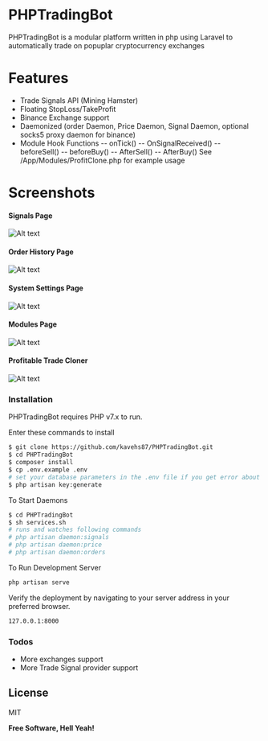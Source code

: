 # PHPTradingBot


PHPTradingBot is a modular platform written in php using Laravel to automatically trade on popuplar cryptocurrency exchanges

# Features

  - Trade Signals API (Mining Hamster)
  - Floating StopLoss/TakeProfit
  - Binance Exchange support
  - Daemonized (order Daemon, Price Daemon, Signal Daemon, optional socks5 proxy daemon for binance)
  - Module Hook Functions
  -- onTick()
  --  OnSignalReceived()
  -- beforeSell()
  -- beforeBuy()
  -- AfterSell()
  -- AfterBuy()
    See /App/Modules/ProfitClone.php for example usage

# Screenshots
#### Signals Page
![Alt text](https://98trading.com/git-images/screenshot5.png "Signals")
#### Order History Page
![Alt text](https://98trading.com/git-images/screenshot1.png "Order History")
#### System Settings Page
![Alt text](https://98trading.com/git-images/screenshot2.png "System Settings")
#### Modules Page
![Alt text](https://98trading.com/git-images/screenshot3.png "Custom Modules")
#### Profitable Trade Cloner
![Alt text](https://98trading.com/git-images/screenshot4.png "Profitable Trade Cloner")


### Installation

PHPTradingBot requires PHP v7.x to run.

Enter these commands to install

```sh
$ git clone https://github.com/kavehs87/PHPTradingBot.git
$ cd PHPTradingBot
$ composer install
$ cp .env.example .env
# set your database parameters in the .env file if you get error about APP_KEY try running this command 
$ php artisan key:generate 
```

To Start Daemons

```sh
$ cd PHPTradingBot
$ sh services.sh
# runs and watches following commands
# php artisan daemon:signals
# php artisan daemon:price
# php artisan daemon:orders
```

To Run Development Server

```sh
php artisan serve
```

Verify the deployment by navigating to your server address in your preferred browser.

```sh
127.0.0.1:8000
```

### Todos

 - More exchanges support
 - More Trade Signal provider support

License
----

MIT


**Free Software, Hell Yeah!**
